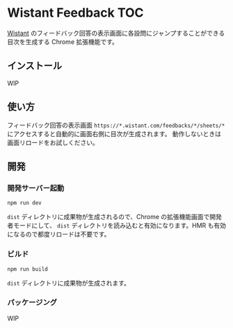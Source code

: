 # Wistant Feedback TOC

[Wistant](https://www.wistant.com/) のフィードバック回答の表示画面に各設問にジャンプすることができる目次を生成する Chrome 拡張機能です。

## インストール

WIP

## 使い方

フィードバック回答の表示画面 `https://*.wistant.com/feedbacks/*/sheets/*` にアクセスすると自動的に画面右側に目次が生成されます。
動作しないときは画面リロードをお試しください。

## 開発

### 開発サーバー起動

`npm run dev`

`dist` ディレクトリに成果物が生成されるので、Chrome の拡張機能画面で開発者モードにして、 `dist` ディレクトリを読み込むと有効になります。HMR も有効になるので都度リロードは不要です。

### ビルド

`npm run build`

`dist` ディレクトリに成果物が生成されます。

### パッケージング

WIP
